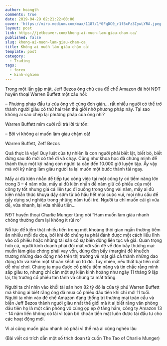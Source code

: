 ```yaml
---
author: hoangth
comments: true
date: 2019-04-29 02:21:22+00:00
cover: 'https://miro.medium.com/max/1187/1*0FqDC0_r1f5xFz3IywLYRA.jpeg'
layout: post
link: https://jetbeaver.com/khong-ai-muon-lam-giau-cham-ca/
published: false
slug: khong-ai-muon-lam-giau-cham-ca
title: Không ai muốn làm giàu chậm cả!
template: post
category:
  - Trading
tags:
  - forex
  - kinh-nghiem
---
```


Trong một lần gặp mặt, Jeff Bezos ông chủ của đế chế Amazon đã hỏi NĐT huyền thoại Warren Buffett một câu hỏi:

– Phương pháp đầu tư của ông vô cùng đơn giản… rất nhiều người có thể trở thành người giàu có thứ hai trên thế giới nhờ phương pháp này. Tại sao không ai sao chép lại phương pháp của ông nhỉ?

Warren Buffett mỉm cười rồi trả lời từ tốn:

– Bởi vì không ai muốn làm giàu chậm cả!

Warren Buffett, Zeff Bezos

Quả thực là vậy! Quy luật của tự nhiên là con người phải biết lật, biết bò, biết đứng sau đó mới có thể đi và chạy. Cũng như khoa học đã chứng minh để thành thục một kỹ năng con người ta cần đến 10.000 giờ luyện tập. Ấy vậy mà với kỹ năng làm giàu người ta lại muốn một bước thành tài ngay.

Mấy ai đủ kiên nhẫn để tiếp tục công việc tại một công ty có tiềm năng lớn trong 3 – 4 năm nữa, mấy ai đủ kiên nhẫn để năm giữ cổ phiếu của một công ty tốt nhưng giá cả liên tục đi xuống trong vòng vài năm, mấy ai đủ kiên nhẫn thức khuya dậy sớm từ bỏ hầu hết mọi cuộc vui, mọi nhu cầu để gầy dựng sự nghiệp trong những năm tuổi trẻ. Người ta chỉ muốn cái gì vừa dễ, vừa nhanh, lại vừa nhiều tiền…

NĐT huyền thoại Charlie Munger từng nói “Ham muốn làm giàu nhanh chóng thường đem lại không ít rủi ro”

Nỗ lực để kiếm thật nhiều tiền trong một khoảng thời gian ngắn thường tiềm ẩn nhiều mối đe dọa, bởi khi đó chúng ta phải đánh được một cách liều lĩnh vào cổ phiếu hoặc những tài sản có sự biến động liên tục về giá. Quan trọng hơn cả, người kinh doanh phải đối mặt với vấn đề về đòn bẩy thương mại: muốn làm giàu chóng phải vay vốn, dùng đòn bẩy (margin) để khuếch trương những dao động nhỏ trên thị trường về mặt giá cả thành những dao động lớn và kiếm một khoản kếch xù từ đó. Tuy nhiên, nếu thất bại tiền mất dễ như chơi. Chúng ta mua được cổ phiếu tiềm năng và tin chắc rằng mình sắp giàu to, nhưng chỉ cần một sự kiện kinh hoàng như ngày 11 tháng 9 lặp lại, thị trường cổ phiếu tan tành và chúng ta mất trắng.

Người ta chỉ nhìn vào khối tài sản hơn 82 tỷ đô la của tỷ phú Warren Buffett mà không ai biết rằng ông đã mua cổ phiếu đầu tiên khi chỉ mới 11 tuổi. Người ta nhìn vào đế chế Amazon đang thống trị thương mại toàn cầu và biến Jeff Bezos thành người giàu nhất thế giới mà ít ai biết rằng văn phòng đầu tiên họ là một căn phòng vô cùng ọp ẹp ở tầng hầm, công ty Amazon 13 - 14 năm liền không có lãi vì toàn bộ khoản tiền mặt luôn được tái đầu tư cho các hoạt động mới.

Vì ai cũng muốn giàu nhanh có phải vì thế mà ai cũng nghèo lâu

(Bài viết có trích dẫn một số trích đoạn từ cuốn The Tao of Charlie Munger)

